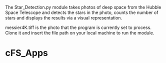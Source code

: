 The Star_Detection.py module takes photos of deep space from the Hubble Space 
Telescope and detects the stars in the photo, counts the number of stars and 
displays the results via a visual representation.


messier4K.tiff is the photo that the program is currently set to process.
Clone it and insert the file path on your local machine to run the module.

# cFS_Apps
